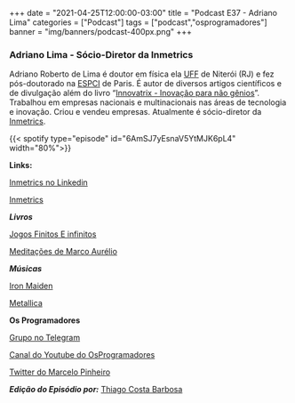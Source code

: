+++
date = "2021-04-25T12:00:00-03:00"
title = "Podcast E37 - Adriano Lima"
categories = ["Podcast"]
tags = ["podcast","osprogramadores"]
banner = "img/banners/podcast-400px.png"
+++

### Adriano Lima - Sócio-Diretor da Inmetrics

Adriano Roberto de Lima é doutor em física ela [UFF](http://www.uff.br/) de Niterói (RJ) e fez pós-doutorado na [ESPCI](https://www.espci.psl.eu/en/) de Paris. É autor de  diversos artigos científicos e de divulgação além do livro “[Innovatrix - Inovação para não gênios](https://www.amazon.ca/Innovatrix-Inova%C3%A7%C3%A3o-G%C3%AAnios-Portuguese-Brasil/dp/8522011435)”. Trabalhou em empresas nacionais e multinacionais nas áreas de tecnologia e inovação. Criou e vendeu empresas. Atualmente é sócio-diretor da [Inmetrics](https://inmetrics.com.br/).


{{< spotify type="episode" id="6AmSJ7yEsnaV5YtMJK6pL4" width="80%">}}


**Links:**

[Inmetrics no Linkedin](https://www.linkedin.com/company/inmetricsstrongresults/)

[Inmetrics](https://inmetrics.com.br/)

***Livros***

[Jogos Finitos E infinitos](https://www.amazon.com/Jogos-Finitos-Infinitos-Portuguese-Brasil/dp/8501063711)

[Meditações de Marco Aurélio](https://www.amazon.com/Medita%C3%A7%C3%B5es-Marco-Aur%C3%A9lio-Portuguese-ebook/dp/B07X7H4LGZ/ref=sr_1_1?dchild=1&keywords=medita%C3%A7%C3%B5es+de+marco+aurelio&qid=1619315628&s=books&sr=1-1)

***Músicas***

[Iron Maiden](https://www.ironmaiden.com/)

[Metallica](https://www.metallica.com/)


**Os Programadores**

[Grupo no Telegram](https://t.me/osprogramadores)

[Canal do Youtube do OsProgramadores](https://www.youtube.com/channel/UCt_YNYGl6K5yNXlXEQDdwWg?view_as=subscriber)

[Twitter do Marcelo Pinheiro](https://twitter.com/mpinheir)

***Edição do Episódio por:*** [Thiago Costa Barbosa](https://www.linkedin.com/in/ThiagoCostaBarbosa/)
